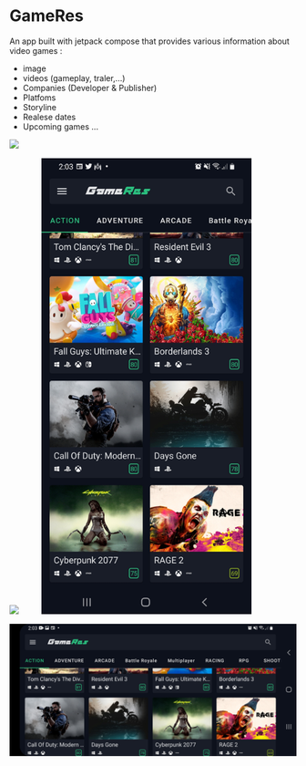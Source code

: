 # GameRes
An app built with jetpack compose that provides various information about video games :
 - image
 - videos (gameplay, traler,...)
 - Companies (Developer & Publisher)
 - Platfoms
 - Storyline
 - Realese dates
 - Upcoming games
 ...

<img src="https://github.com/sitatec/GameRes/blob/home/assets/compose_grid_demo.gif?raw=true" height="700">

<img src="https://github.com/sitatec/GameRes/blob/home/assets/compose_grid_demo.gif?raw=true" height="800"/> &emsp; &emsp; <img  alt="Free Open source game app" src="https://github.com/sitatec/GameRes/blob/master/assets/gameres_screenshot.jpeg?raw=true" height="800"/>

<img  alt="Free Open source game app" src="https://github.com/sitatec/GameRes/blob/master/assets/gameres_screenshot_land.jpeg?raw=true"/>
